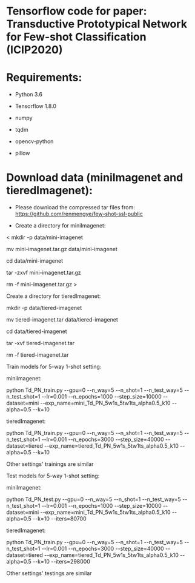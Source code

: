 # Tensorflow code for paper: Transductive Prototypical Network for Few-shot Classification (ICIP2020)


# Requirements:

- Python 3.6

- Tensorflow 1.8.0

- numpy

- tqdm

- opencv-python

- pillow


# Download data (miniImagenet and tieredImagenet):

- Please download the compressed tar files from: https://github.com/renmengye/few-shot-ssl-public


* Create a directory for miniImagenet:

< mkdir -p data/mini-imagenet

mv mini-imagenet.tar.gz data/mini-imagenet

cd data/mini-imagenet

tar -zxvf mini-imagenet.tar.gz

rm -f mini-imagenet.tar.gz >


Create a directory for tieredImagenet:

mkdir -p data/tiered-imagenet

mv tiered-imagenet.tar data/tiered-imagenet

cd data/tiered-imagenet

tar -xvf tiered-imagenet.tar

rm -f tiered-imagenet.tar


Train models for 5-way 1-shot setting:

miniImagenet:

python Td_PN_train.py --gpu=0 --n_way=5 --n_shot=1 --n_test_way=5 --n_test_shot=1 --lr=0.001 --n_epochs=1000 --step_size=10000 --dataset=mini --exp_name=mini_Td_PN_5w1s_5tw1ts_alpha0.5_k10 --alpha=0.5 --k=10

tieredImagenet:

python Td_PN_train.py --gpu=0 --n_way=5 --n_shot=1 --n_test_way=5 --n_test_shot=1 --lr=0.001 --n_epochs=3000 --step_size=40000 --dataset=tiered --exp_name=tiered_Td_PN_5w1s_5tw1ts_alpha0.5_k10 --alpha=0.5 --k=10

Other settings' trainings are similar


Test models for 5-way 1-shot setting:

miniImagenet:

python Td_PN_test.py --gpu=0 --n_way=5 --n_shot=1 --n_test_way=5 --n_test_shot=1 --lr=0.001 --n_epochs=1000 --step_size=10000 --dataset=mini --exp_name=mini_Td_PN_5w1s_5tw1ts_alpha0.5_k10 --alpha=0.5 --k=10 --iters=80700

tieredImagenet:

python Td_PN_train.py --gpu=0 --n_way=5 --n_shot=1 --n_test_way=5 --n_test_shot=1 --lr=0.001 --n_epochs=3000 --step_size=40000 --dataset=tiered --exp_name=tiered_Td_PN_5w1s_5tw1ts_alpha0.5_k10 --alpha=0.5 --k=10 --iters=298000

Other settings' testings are similar
